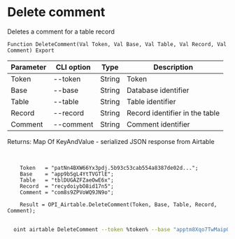 ﻿---
sidebar_position: 4
---

# Delete comment
 Deletes a comment for a table record



`Function DeleteComment(Val Token, Val Base, Val Table, Val Record, Val Comment) Export`

  | Parameter | CLI option | Type | Description |
  |-|-|-|-|
  | Token | --token | String | Token |
  | Base | --base | String | Database identifier |
  | Table | --table | String | Table identifier |
  | Record | --record | String | Record identifier in the table |
  | Comment | --comment | String | Comment identifier |

  
  Returns:  Map Of KeyAndValue - serialized JSON response from Airtable

<br/>




```bsl title="Code example"
    Token   = "patNn4BXW66Yx3pdj.5b93c53cab554a8387de02d...";
    Base    = "app9bSgL4YtTVGTlE";
    Table   = "tblDUGAZFZaeOwE6x";
    Record  = "recydoiybO8id17n5";
    Comment = "com8s9ZPVoWQ9JN9o";

    Result = OPI_Airtable.DeleteComment(Token, Base, Table, Record, Comment);
```



```sh title="CLI command example"
    
  oint airtable DeleteComment --token %token% --base "apptm8Xqo7TwMaipQ" --table "tbl9G4jVoTJpxYwSY" --record "recV6DxeLQMBNJrUk" --comment "comL1oGEDJvIQlMs1"

```

```json title="Result"

```
